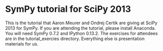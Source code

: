 SymPy tutorial for SciPy 2013
=============================

This is the tutorial that Aaron Meurer and Ondrej Certik are giving at SciPy 2013 for SymPy.  If you are attending the tutorial, please install Anaconda. You will need SymPy 0.7.2 and IPython 0.13.2.  The exercises for attendees are in the tutorial_exercies directory. Everything else is presentation materials for us. 



